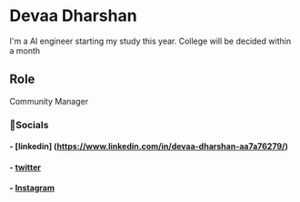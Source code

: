 # Devaa Dharshan





I'm a AI engineer starting my study this year. College will be decided within a month


## Role

Community Manager


### 🔗Socials
#### - [linkedin] (https://www.linkedin.com/in/devaa-dharshan-aa7a76279/)
#### - [twitter](https://twitter.com/)
#### - [Instagram](https://instagram.com/)
